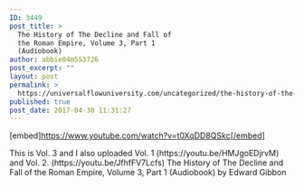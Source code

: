 ```yaml
---
ID: 3449
post_title: >
  The History of The Decline and Fall of
  the Roman Empire, Volume 3, Part 1
  (Audiobook)
author: abbie04m553726
post_excerpt: ""
layout: post
permalink: >
  https://universalflowuniversity.com/uncategorized/the-history-of-the-decline-and-fall-of-the-roman-empire-volume-3-part-1-audiobook/
published: true
post_date: 2017-04-30 11:31:27
---
```

[embed]https://www.youtube.com/watch?v=t0XqDD8QSkc[/embed]<br>
<p>This is Vol. 3 and I also uploaded Vol. 1 (https://youtu.be/HMJgoEDjrvM) and Vol. 2. (https://youtu.be/JfhfFV7Lcfs) 
The History of The Decline and Fall of the Roman Empire, Volume 3, Part 1 (Audiobook) by Edward Gibbon</p>